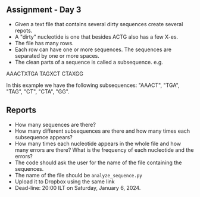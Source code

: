 ## Assignment - Day 3

* Given a text file that contains several dirty sequences create several repots.
* A "dirty" nucleotide is one that besides ACTG also has a few X-es.
* The file has many rows.
* Each row can have one or more sequences. The sequences are separated by one or more spaces.
* The clean parts of a sequence is called a subsequence.
e.g.

AAACTXTGA    TAGXCT
CTAXGG

In this example we have the following subsequences: "AAACT", "TGA",  "TAG", "CT", "CTA", "GG".

## Reports

* How many sequences are there?
* How many different subsequences are there and how many times each subsequence appears?
* How many times each nucleotide appears in the whole file and how many errors are there? What is the frequency of each nucleotide and the errors?
* The code should ask the user for the name of the file containing the sequences.
* The name of the file should be `analyze_sequence.py`
* Upload it to Dropbox using the same link
* Dead-line: 20:00 ILT on Saturday, January 6, 2024.
